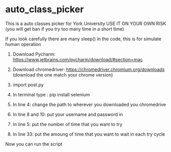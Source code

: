 # auto_class_picker
This is a auto classes picker for York University 
USE IT ON YOUR OWN RISK (you will get ban if you try too many time in a short time)

If you look carefully there are many sleep() in the code, this is for simulate human operation

1. Download Pycharm: https://www.jetbrains.com/pycharm/download/#section=mac

2. Download chromedriver: https://chromedriver.chromium.org/downloads (download the one match your chrome version)

3. import post.py

4. In terminal type : pip install selenium

5. In line 4: change the path to wherever you downloaded you chromedrive

6. In line 8 and 10: put your username and password in

7. In line 5: put the number of time that you want to try

8. In line 33: put the amoung of time that you want to wait in each try cycle 

Now you can run the script 
